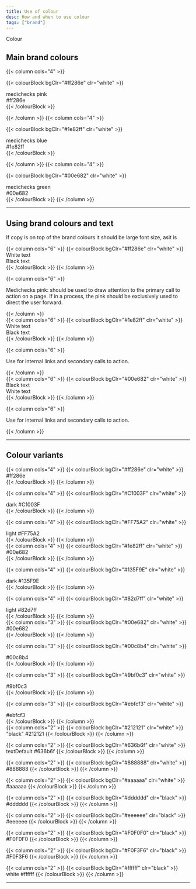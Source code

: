 ```yaml
---
title: Use of colour
desc: How and when to use colour
tags: ["brand"]
---
```

Colour

## Main brand colours

<div class="row">
{{< column cols="4" >}}

{{< colourBlock bgClr="#ff286e" clr="white" >}}
<div>medichecks pink</div>
<div class="txt--xl">#ff286e</div>
{{< /colourBlock >}}

{{< /column >}}
{{< column cols="4" >}}

{{< colourBlock bgClr="#1e82ff" clr="white" >}}
<div>medichecks blue</div>
<div class="txt--xl">#1e82ff</div>
{{< /colourBlock >}}

{{< /column >}}
{{< column cols="4" >}}

{{< colourBlock bgClr="#00e682" clr="white" >}}
<div>medichecks green</div>
<div class="txt--xl">#00e682</div>
{{< /colourBlock >}}
{{< /column >}}
</div>

-----------

## Using brand colours and text

If copy is on top of the brand colours it should be large font size, asit is

<div class="row">
{{< column cols="6" >}}
{{< colourBlock bgClr="#ff286e" clr="white" >}}
<div class="txt--bold txt--white txt--lg">White text</div>
<div class="txt--bold txt--black txt--lg">Black text</div>
{{< /colourBlock >}}
{{< /column >}}

{{< column cols="6" >}}
<p>Medichecks pink: should be used to draw attention to the primary call to action on a page. If in a process, the pink should be exclusively used to direct the user forward.</p>
{{< /column >}}

</div>

<div class="row">
{{< column cols="6" >}}
{{< colourBlock bgClr="#1e82ff" clr="white" >}}
<div class="txt--bold txt--white txt--lg">White text</div>
<div class="txt--bold txt--black txt--lg">Black text</div>
{{< /colourBlock >}}
{{< /column >}}

{{< column cols="6" >}}
<p>Use for internal links and secondary calls to action.</p>
{{< /column >}}
</div>

<div class="row">
{{< column cols="6" >}}
{{< colourBlock bgClr="#00e682" clr="white" >}}
<div class="txt--bold txt--black txt--lg">Black text</div>
<div class="txt--bold txt--white txt--lg">White text</div>
{{< /colourBlock >}}
{{< /column >}}

{{< column cols="6" >}}
<p>Use for internal links and secondary calls to action.</p>
{{< /column >}}

</div>

-----------

## Colour variants

<!-- Pink -->
<div class="row">
{{< column cols="4" >}}
{{< colourBlock bgClr="#ff286e" clr="white" >}}
<div class="txt--bold txt--lg">#ff286e</div>
{{< /colourBlock >}}
{{< /column >}}

{{< column cols="4" >}}
{{< colourBlock bgClr="#C1003F" clr="white" >}}
<div class="txt--bold txt--lg">dark #C1003F</div>
{{< /colourBlock >}}
{{< /column >}}

{{< column cols="4" >}}
{{< colourBlock bgClr="#FF75A2" clr="white" >}}
<div class="txt--bold txt--lg">light #FF75A2</div>
{{< /colourBlock >}}
{{< /column >}}

</div>

<!-- Blue -->
<div class="row">
{{< column cols="4" >}}
{{< colourBlock bgClr="#1e82ff" clr="white" >}}
<div class="txt--bold txt--lg">#00e682</div>
{{< /colourBlock >}}
{{< /column >}}

{{< column cols="4" >}}
{{< colourBlock bgClr="#135F9E" clr="white" >}}
<div class="txt--bold txt--lg">dark #135F9E</div>
{{< /colourBlock >}}
{{< /column >}}

{{< column cols="4" >}}
{{< colourBlock bgClr="#82d7ff" clr="white" >}}
<div class="txt--bold txt--lg">light #82d7ff</div>
{{< /colourBlock >}}
{{< /column >}}

</div>

<!-- Green -->
<div class="row">
{{< column cols="3" >}}
{{< colourBlock bgClr="#00e682" clr="white" >}}
<div class="txt--bold txt--lg">#00e682</div>
{{< /colourBlock >}}
{{< /column >}}

{{< column cols="3" >}}
{{< colourBlock bgClr="#00c8b4" clr="white" >}}
<div class="txt--bold txt--lg">#00c8b4</div>
{{< /colourBlock >}}
{{< /column >}}

{{< column cols="3" >}}
{{< colourBlock bgClr="#9bf0c3" clr="white" >}}
<div class="txt--bold txt--lg">#9bf0c3</div>
{{< /colourBlock >}}
{{< /column >}}

{{< column cols="3" >}}
{{< colourBlock bgClr="#ebfcf3" clr="white" >}}
<div class="txt--bold txt--black txt--lg">#ebfcf3</div>
{{< /colourBlock >}}
{{< /column >}}
</div>

<!-- Greys -->
<div class="row">
{{< column cols="2" >}}
{{< colourBlock bgClr="#212121" clr="white" >}}
    "black" #212121
{{< /colourBlock >}}
{{< /column >}}

{{< column cols="2" >}}
{{< colourBlock bgClr="#636b6f" clr="white" >}}
    textDefault #636b6f
{{< /colourBlock >}}
{{< /column >}}

{{< column cols="2" >}}
{{< colourBlock bgClr="#888888" clr="white" >}}
    #888888
{{< /colourBlock >}}
{{< /column >}}

{{< column cols="2" >}}
{{< colourBlock bgClr="#aaaaaa" clr="white" >}}
    #aaaaaa
{{< /colourBlock >}}
{{< /column >}}

{{< column cols="2" >}}
{{< colourBlock bgClr="#dddddd" clr="black" >}}
    #dddddd
{{< /colourBlock >}}
{{< /column >}}

{{< column cols="2" >}}
{{< colourBlock bgClr="#eeeeee" clr="black" >}}
    #eeeeee
{{< /colourBlock >}}
{{< /column >}}

{{< column cols="2" >}}
{{< colourBlock bgClr="#F0F0F0" clr="black" >}}
    #F0F0F0
{{< /colourBlock >}}
{{< /column >}}

{{< column cols="2" >}}
{{< colourBlock bgClr="#F0F3F6" clr="black" >}}
    #F0F3F6
{{< /colourBlock >}}
{{< /column >}}

{{< column cols="2" >}}
{{< colourBlock bgClr="#ffffff" clr="black" >}}
    white #ffffff
{{< /colourBlock >}}
{{< /column >}}
</div>

-----------

